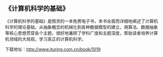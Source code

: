 ## 《计算机科学的基础》
《计算机科学的基础》是图灵的一本免费电子书，本书全面而详细地阐述了计算机科学的理论基础，从抽象概念的机械化到各种数据模型的建立，用算法、数据抽象等核心思想贯穿各个主题，很好地兼顾了学科广度和主题深度，帮助读者培养计算机领域的大局观，学习真正的计算机科学。  

下载地址：http://www.ituring.com.cn/book/1019